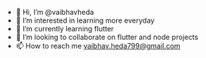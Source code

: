 - 👋 Hi, I’m @vaibhavheda
- 👀 I’m interested in learning more everyday
- 🌱 I’m currently learning flutter
- 💞️ I’m looking to collaborate on flutter and node projects
- 📫 How to reach me vaibhav.heda799@gmail.com

<!---
vaibhavheda/vaibhavheda is a ✨ special ✨ repository because its `README.md` (this file) appears on your GitHub profile.
You can click the Preview link to take a look at your changes.
--->
